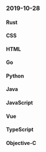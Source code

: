 ### 2019-10-28

#### Rust

#### CSS

#### HTML

#### Go

#### Python

#### Java

#### JavaScript

#### Vue

#### TypeScript

#### Objective-C
